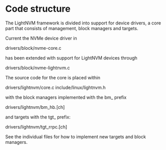 # Code structure

The LightNVM framework is divided into support for device drivers, a core part
that consists of management, block managers and targets.

Current the NVMe device driver in

  drivers/block/nvme-core.c

has been extended with support for LightNVM devices through

  drivers/block/nvme-lightnvm.c

The source code for the core is placed within

  drivers/lightnvm/core.c
  include/linux/lightnvm.h

with the block managers implemented with the bm\_ prefix

  drivers/lightnvm/bm_hb.[ch]

and targets with the tgt\_ prefix:

  drivers/lightnvm/tgt_rrpc.[ch]

See the individual files for how to implement new targets and block managers.




